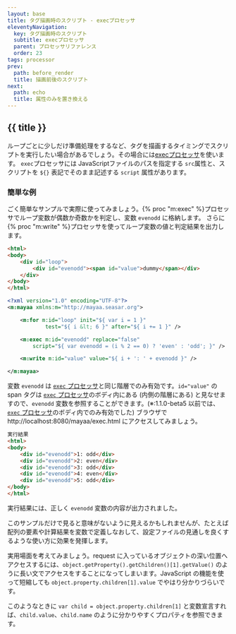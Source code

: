 ```yaml
---
layout: base
title: タグ描画時のスクリプト - execプロセッサ
eleventyNavigation:
  key: タグ描画時のスクリプト
  subtitle: execプロセッサ
  parent: プロセッサリファレンス
  order: 23
tags: processor
prev:
  path: before_render
  title: 描画前後のスクリプト
next:
  path: echo
  title: 属性のみを置き換える
---
```


## {{ title }}

ループごとに少しだけ準備処理をするなど、タグを描画するタイミングでスクリプトを実行したい場合があるでしょう。その場合には[execプロセッサ](/docs/processor/exec/)を使います。
`exec`プロセッサには JavaScriptファイルのパスを指定する `src`属性と、スクリプトを `${}` 表記でそのまま記述する `script` 属性があります。

### 簡単な例

ごく簡単なサンプルで実際に使ってみましょう。{% proc "m:exec" %}プロセッサでループ変数が偶数か奇数かを判定し、変数 `evenodd` に格納します。
さらに{% proc "m:write" %}プロセッサを使ってループ変数の値と判定結果を出力します。

```html {data-filename=exec.html}
<html>
<body>
    <div id="loop">
        <div id="evenodd"><span id="value">dummy</span></div>
    </div>
</body>
</html>
```

```xml {data-filename=exec.mayaa}
<?xml version="1.0" encoding="UTF-8"?>
<m:mayaa xmlns:m="http://mayaa.seasar.org">

    <m:for m:id="loop" init="${ var i = 1 }"
            test="${ i &lt; 6 }" after="${ i += 1 }" />

    <m:exec m:id="evenodd" replace="false"
        script="${ var evenodd = (i % 2 == 0) ? 'even' : 'odd'; }" />

    <m:write m:id="value" value="${ i + ': ' + evenodd }" />

</m:mayaa>
```

変数 `evenodd` は <a href="/docs/processors/#exec">`exec` プロセッサ</a>と同じ階層でのみ有効です。`id="value"` の span タグは <a href="/docs/processors/#exec">`exec` プロセッサ</a>のボディ内にある (内側の階層にある) と見なせますので、`evenodd` 変数を参照することができます。(※:1.1.0-beta5 以前では、<a href="/docs/processors/#exec">`exec` プロセッサ</a>のボディ内でのみ有効でした)
ブラウザで http://localhost:8080/mayaa/exec.html にアクセスしてみましょう。

```html
実行結果
<html>
<body>
    <div id="evenodd">1: odd</div>
    <div id="evenodd">2: even</div>
    <div id="evenodd">3: odd</div>
    <div id="evenodd">4: even</div>
    <div id="evenodd">5: odd</div>
</body>
</html>
```
実行結果には、正しく `evenodd` 変数の内容が出力されました。


このサンプルだけで見ると意味がないように見えるかもしれませんが、たとえば配列の要素や計算結果を変数で定義しなおして、設定ファイルの見通しを良くするような使い方に効果を発揮します。


実用場面を考えてみましょう。request に入っているオブジェクトの深い位置へアクセスするには、`object.getProperty().getChildren()[1].getValue()` のように長い文でアクセスをすることになってしまいます。JavaScript の機能を使って短縮しても `object.property.children[1].value` でやはり分かりづらいです。

このようなときに `var child = object.property.children[1]` と変数宣言すれば、`child.value`、`child.name` のように分かりやすくプロパティを参照できます。
